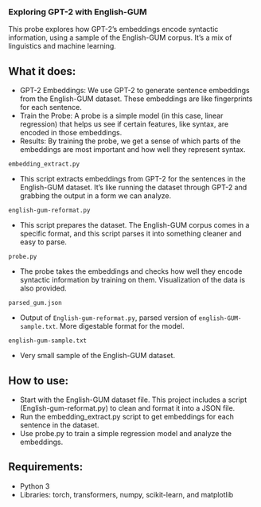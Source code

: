 ### Exploring GPT-2 with English-GUM

This probe explores how GPT-2’s embeddings encode syntactic information, using a sample of the English-GUM corpus. It’s a mix of linguistics and machine learning.

## What it does: 

- GPT-2 Embeddings: We use GPT-2 to generate sentence embeddings from the English-GUM dataset. These embeddings are like fingerprints for each sentence.
- Train the Probe: A probe is a simple model (in this case, linear regression) that helps us see if certain features, like syntax, are encoded in those embeddings.
- Results: By training the probe, we get a sense of which parts of the embeddings are most important and how well they represent syntax.
  
`embedding_extract.py`
- This script extracts embeddings from GPT-2 for the sentences in the English-GUM dataset. It’s like running the dataset through GPT-2 and grabbing the output in a form we can analyze.

`english-gum-reformat.py`
- This script prepares the dataset. The English-GUM corpus comes in a specific format, and this script parses it into something cleaner and easy to parse.

`probe.py`
- The probe takes the embeddings and checks how well they encode syntactic information by training on them. Visualization of the data is also provided.

`parsed_gum.json`
- Output of `English-gum-reformat.py`, parsed version of `english-GUM-sample.txt`. More digestable format for the model.

`english-gum-sample.txt`
- Very small sample of the English-GUM dataset.

## How to use:
- Start with the English-GUM dataset file. This project includes a script (English-gum-reformat.py) to clean and format it into a JSON file.
- Run the embedding_extract.py script to get embeddings for each sentence in the dataset.
- Use probe.py to train a simple regression model and analyze the embeddings.

## Requirements:

- Python 3
- Libraries: torch, transformers, numpy, scikit-learn, and matplotlib


